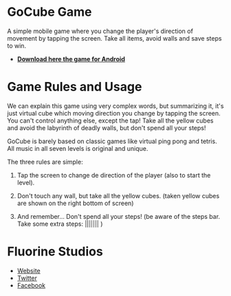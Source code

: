 # GoCube Game
A simple mobile game where you change the player's direction of movement by tapping the screen. Take all items, avoid walls and save steps to win.

- [**Download here the game for Android**](https://play.google.com/store/apps/details?id=com.fluorinestudios.game.gocube)

# Game Rules and Usage
We can explain this game using very complex words, but summarizing it, it's just
virtual cube which moving direction you change by tapping the screen. You can't control
anything else, except the tap! Take all the yellow cubes and avoid the labyrinth of
deadly walls, but don't spend all your steps!

GoCube is barely based on classic games like virtual ping pong and tetris. All music
in all seven levels is original and unique.

The three rules are simple:

1. Tap the screen to change de direction of the player (also to start the level).

2. Don't touch any wall, but take all the yellow cubes. (taken yellow cubes are shown on the right bottom of screen)

3. And remember... Don't spend all your steps! (be aware of the steps bar. Take some
extra steps: ||||||| )

# Fluorine Studios
- [Website](https://twitter.com/FluorineStudios)
- [Twitter](https://twitter.com/FluorineStudios)
- [Facebook](https://www.facebook.com/fluorinestudios)
